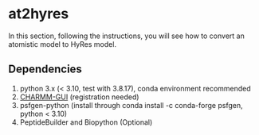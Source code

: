 # at2hyres
In this section, following the instructions, you will see how to convert an atomistic model to HyRes model.

## Dependencies
1. python 3.x (< 3.10, test with 3.8.17), conda environment recommended
2. [CHARMM-GUI](https://www.charmm-gui.org/) (registration needed)
3. psfgen-python (install through conda install -c conda-forge psfgen, python < 3.10)
4. PeptideBuilder and Biopython (Optional)

## 

